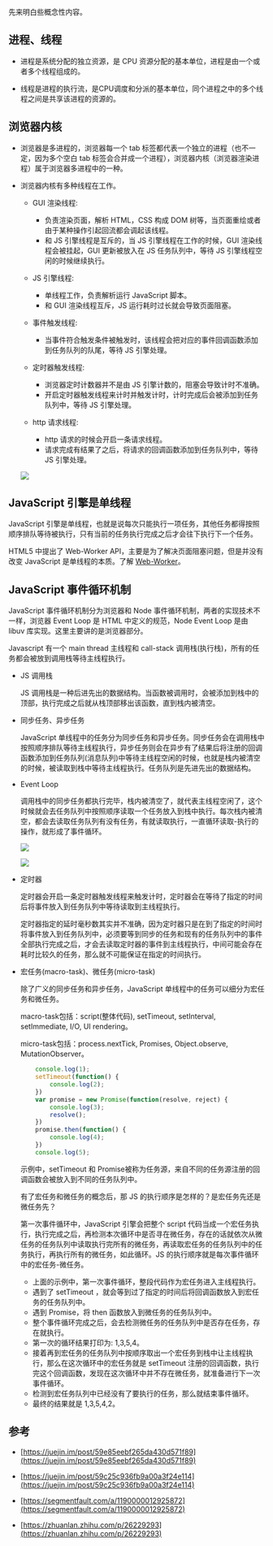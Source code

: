 先来明白些概念性内容。

## 进程、线程

* 进程是系统分配的独立资源，是 CPU 资源分配的基本单位，进程是由一个或者多个线程组成的。

* 线程是进程的执行流，是CPU调度和分派的基本单位，同个进程之中的多个线程之间是共享该进程的资源的。

## 浏览器内核

* 浏览器是多进程的，浏览器每一个 tab 标签都代表一个独立的进程（也不一定，因为多个空白 tab 标签会合并成一个进程），浏览器内核（浏览器渲染进程）属于浏览器多进程中的一种。

* 浏览器内核有多种线程在工作。

    * GUI 渲染线程: 
        * 负责渲染页面，解析 HTML，CSS 构成 DOM 树等，当页面重绘或者由于某种操作引起回流都会调起该线程。
        * 和 JS 引擎线程是互斥的，当 JS 引擎线程在工作的时候，GUI 渲染线程会被挂起，GUI 更新被放入在 JS 任务队列中，等待 JS 引擎线程空闲的时候继续执行。
    
    * JS 引擎线程: 
        * 单线程工作，负责解析运行 JavaScript 脚本。
        * 和 GUI 渲染线程互斥，JS 运行耗时过长就会导致页面阻塞。

    * 事件触发线程: 
        * 当事件符合触发条件被触发时，该线程会把对应的事件回调函数添加到任务队列的队尾，等待 JS 引擎处理。
    
    * 定时器触发线程: 
        * 浏览器定时计数器并不是由 JS 引擎计数的，阻塞会导致计时不准确。
        * 开启定时器触发线程来计时并触发计时，计时完成后会被添加到任务队列中，等待 JS 引擎处理。
    
    * http 请求线程: 
        * http 请求的时候会开启一条请求线程。
        * 请求完成有结果了之后，将请求的回调函数添加到任务队列中，等待 JS 引擎处理。

    ![](../assets/1.png)

## JavaScript 引擎是单线程

JavaScript 引擎是单线程，也就是说每次只能执行一项任务，其他任务都得按照顺序排队等待被执行，只有当前的任务执行完成之后才会往下执行下一个任务。

HTML5 中提出了 Web-Worker API，主要是为了解决页面阻塞问题，但是并没有改变 JavaScript 是单线程的本质。了解 [Web-Worker](https://developer.mozilla.org/zh-CN/docs/Web/API/Web_Workers_API)。

## JavaScript 事件循环机制

JavaScript 事件循环机制分为浏览器和 Node 事件循环机制，两者的实现技术不一样，浏览器 Event Loop 是 HTML 中定义的规范，Node Event Loop 是由 libuv 库实现。这里主要讲的是浏览器部分。

Javascript 有一个 main thread 主线程和 call-stack 调用栈(执行栈)，所有的任务都会被放到调用栈等待主线程执行。

* JS 调用栈
    
    JS 调用栈是一种后进先出的数据结构。当函数被调用时，会被添加到栈中的顶部，执行完成之后就从栈顶部移出该函数，直到栈内被清空。

* 同步任务、异步任务

    JavaScript 单线程中的任务分为同步任务和异步任务。同步任务会在调用栈中按照顺序排队等待主线程执行，异步任务则会在异步有了结果后将注册的回调函数添加到任务队列(消息队列)中等待主线程空闲的时候，也就是栈内被清空的时候，被读取到栈中等待主线程执行。任务队列是先进先出的数据结构。 

* Event Loop

    调用栈中的同步任务都执行完毕，栈内被清空了，就代表主线程空闲了，这个时候就会去任务队列中按照顺序读取一个任务放入到栈中执行。每次栈内被清空，都会去读取任务队列有没有任务，有就读取执行，一直循环读取-执行的操作，就形成了事件循环。

    ![](../assets/2.png)

    ![](../assets/3.png)

* 定时器    

    定时器会开启一条定时器触发线程来触发计时，定时器会在等待了指定的时间后将事件放入到任务队列中等待读取到主线程执行。
    
    定时器指定的延时毫秒数其实并不准确，因为定时器只是在到了指定的时间时将事件放入到任务队列中，必须要等到同步的任务和现有的任务队列中的事件全部执行完成之后，才会去读取定时器的事件到主线程执行，中间可能会存在耗时比较久的任务，那么就不可能保证在指定的时间执行。

* 宏任务(macro-task)、微任务(micro-task)

    除了广义的同步任务和异步任务，JavaScript 单线程中的任务可以细分为宏任务和微任务。

    macro-task包括：script(整体代码), setTimeout, setInterval, setImmediate, I/O, UI rendering。    

    micro-task包括：process.nextTick, Promises, Object.observe, MutationObserver。

    ```javascript
        console.log(1);
        setTimeout(function() {
            console.log(2);
        })
        var promise = new Promise(function(resolve, reject) {
            console.log(3);
            resolve();
        })
        promise.then(function() {
            console.log(4);
        })
        console.log(5);
    ```

    示例中，setTimeout 和 Promise被称为任务源，来自不同的任务源注册的回调函数会被放入到不同的任务队列中。

    有了宏任务和微任务的概念后，那 JS 的执行顺序是怎样的？是宏任务先还是微任务先？

    第一次事件循环中，JavaScript 引擎会把整个 script 代码当成一个宏任务执行，执行完成之后，再检测本次循环中是否寻在微任务，存在的话就依次从微任务的任务队列中读取执行完所有的微任务，再读取宏任务的任务队列中的任务执行，再执行所有的微任务，如此循环。JS 的执行顺序就是每次事件循环中的宏任务-微任务。

    * 上面的示例中，第一次事件循环，整段代码作为宏任务进入主线程执行。
    * 遇到了 setTimeout ，就会等到过了指定的时间后将回调函数放入到宏任务的任务队列中。
    * 遇到 Promise，将 then 函数放入到微任务的任务队列中。
    * 整个事件循环完成之后，会去检测微任务的任务队列中是否存在任务，存在就执行。
    * 第一次的循环结果打印为: 1,3,5,4。
    * 接着再到宏任务的任务队列中按顺序取出一个宏任务到栈中让主线程执行，那么在这次循环中的宏任务就是 setTimeout 注册的回调函数，执行完这个回调函数，发现在这次循环中并不存在微任务，就准备进行下一次事件循环。
    * 检测到宏任务队列中已经没有了要执行的任务，那么就结束事件循环。
    * 最终的结果就是 1,3,5,4,2。

## 参考

* [https://juejin.im/post/59e85eebf265da430d571f89](https://juejin.im/post/59e85eebf265da430d571f89)

* [https://juejin.im/post/59c25c936fb9a00a3f24e114](https://juejin.im/post/59c25c936fb9a00a3f24e114)

* [https://segmentfault.com/a/1190000012925872](https://segmentfault.com/a/1190000012925872)

* [https://zhuanlan.zhihu.com/p/26229293](https://zhuanlan.zhihu.com/p/26229293)    